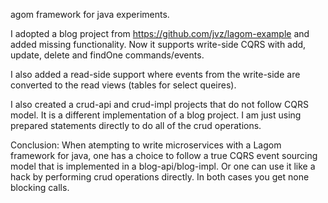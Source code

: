 agom framework for java experiments.

I adopted a blog project from https://github.com/jvz/lagom-example
and added missing functionality. Now it supports write-side CQRS with
add, update, delete and findOne commands/events.

I also added a read-side support where events from the write-side are converted
to the read views (tables for select queires).

I also created a crud-api and crud-impl projects that do not follow CQRS model.
It is a different implementation of a blog project. I am just using prepared statements
directly to do all of the crud operations.

Conclusion: When atempting to write microservices with a Lagom framework for java, one
has a choice to follow a true CQRS event sourcing model that is implemented in a blog-api/blog-impl.
Or one can use it like a hack by performing crud operations directly. In both cases you get none blocking
calls.
